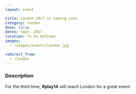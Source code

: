 ```yaml
---
layout: event

title: London 2017 is coming soon
category: london
done: false
dates: Sept. 2017
location: To be defined
images:
  - /images/events/london.jpg

redirect_from:
  - /london
---
```


### Description
For the third time, **#play14** will reach London for a great event.